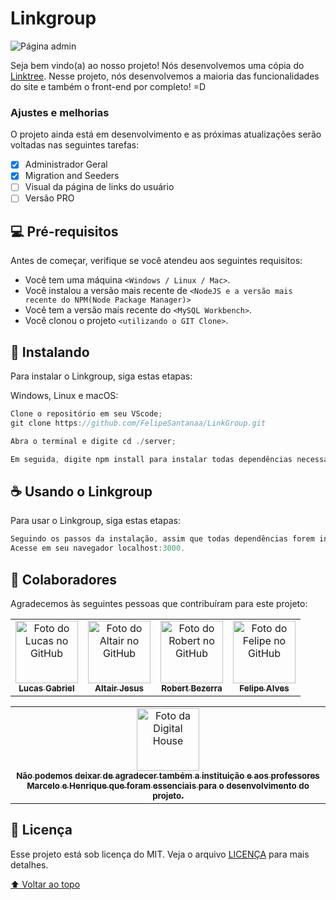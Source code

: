 # Linkgroup

<img id='topo' src="https://logodownload.org/wp-content/uploads/2019/09/linktree-logo.png" alt="Página admin">

 Seja bem vindo(a) ao nosso projeto! Nós desenvolvemos uma cópia do [Linktree](https://linktr.ee/). Nesse projeto, nós desenvolvemos a maioria das funcionalidades do site e também o front-end por completo! =D

### Ajustes e melhorias

O projeto ainda está em desenvolvimento e as próximas atualizações serão voltadas nas seguintes tarefas:

- [x] Administrador Geral
- [x] Migration and Seeders
- [ ] Visual da página de links do usuário
- [ ] Versão PRO

## 💻 Pré-requisitos

Antes de começar, verifique se você atendeu aos seguintes requisitos:
* Você tem uma máquina `<Windows / Linux / Mac>`.
* Você instalou a versão mais recente de `<NodeJS e a versão mais recente do NPM(Node Package Manager)>`
* Você tem a versão mais recente do `<MySQL Workbench>`.
* Você clonou o projeto `<utilizando o GIT Clone>`.

## 🚀 Instalando

Para instalar o Linkgroup, siga estas etapas:

Windows, Linux e macOS:
```js
Clone o repositório em seu VScode;
git clone https://github.com/FelipeSantanaa/LinkGroup.git

Abra o terminal e digite cd ./server;

Em seguida, digite npm install para instalar todas dependências necessárias.
```

## ☕ Usando o Linkgroup

Para usar o Linkgroup, siga estas etapas:

```js
Seguindo os passos da instalação, assim que todas dependências forem instaladas, digite npm start no terminal;
Acesse em seu navegador localhost:3000.
```

## 🤝 Colaboradores

Agradecemos às seguintes pessoas que contribuíram para este projeto:

<table>
  <tr>
    <td align="center">
      <a href="#">
        <img src="https://avatars.githubusercontent.com/u/82964133?v=4" width="100px;" alt="Foto do Lucas no GitHub"/><br>
        <sub>
          <b>Lucas Gabriel</b>
        </sub>
      </a>
    </td>
    <td align="center">
      <a href="#">
        <img src="https://avatars.githubusercontent.com/u/50604515?v=4" width="100px;" alt="Foto do Altair no GitHub"/><br>
        <sub>
          <b>Altair Jesus</b>
        </sub>
      </a>
    </td>
    <td align="center">
      <a href="#">
        <img src="https://avatars.githubusercontent.com/u/86272689?v=4" width="100px;" alt="Foto do Robert no GitHub"/><br>
        <sub>
          <b>Robert Bezerra</b>
        </sub>
      </a>
       <td align="center">
      <a href="#">
        <img src="https://avatars.githubusercontent.com/u/69217173?v=4" width="100px;" alt="Foto do Felipe no GitHub"/><br>
        <sub>
          <b>Felipe Alves</b>
        </sub>
      </a>
    </td>
  </tr>
</table>

<table>
  <tr>
    <td align="center">
      <a href="#">
        <img src="https://br.digitalhouse.com/wp-content/uploads/2018/02/dh-coding-school-logo.jpg" width="100px;" alt="Foto da Digital House"/><br>
        <sub>
          <b>Não podemos deixar de agradecer também a instituição e aos professores<br> Marcelo e Henrique que foram essenciais para o desenvolvimento
          do projeto.</b>
        </sub>
      </a>
    </td>
  </tr>
  </table>


## 📝 Licença

Esse projeto está sob licença do MIT. Veja o arquivo [LICENÇA](https://github.com/FelipeSantanaa/LinkGroup/blob/main/LICENSE) para mais detalhes.

[⬆ Voltar ao topo](#topo)<br>
